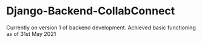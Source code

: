 # Django-Backend-CollabConnect
Currently on version 1 of backend development.
Achieved basic functioning as of 31st May 2021
